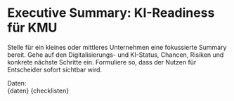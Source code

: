 # Executive Summary: KI-Readiness für KMU

Stelle für ein kleines oder mittleres Unternehmen eine fokussierte Summary bereit. Gehe auf den Digitalisierungs- und KI-Status, Chancen, Risiken und konkrete nächste Schritte ein. Formuliere so, dass der Nutzen für Entscheider sofort sichtbar wird.

Daten:  
{daten}
{checklisten}

